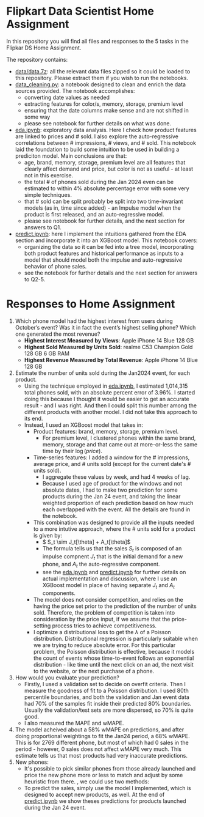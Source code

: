 # Flipkart Data Scientist Home Assignment

In this repository you will find all files and responses to the 5 tasks in the Flipkar DS Home Assignment.

The repository contains:
* [data/data.7z](./data/): all the relevant data files zipped so it could be loaded to this repository. Please extract them if you wish to run the notebooks.
* [data_cleaning.py](./data_cleaning.ipynb): a notebook designed to clean and enrich the data sources provided. The notebook accomplishes:
    * converting date values as needed
    * extracting features for color/s, memory, storage, premium level
    * ensuring that the date columns make sense and are not shifted in some way
    * please see notebook for further details on what was done.
* [eda.ipynb](./eda.ipynb): exploratory data analysis. Here I check how product features are linked to prices and # sold. I also explore the auto-regressive correlations between # impressions, # views, and # sold. This notebook laid the foundation to build some intuition to be used in building a prediciton model. Main conclusions are that:
    * age, brand, memory, storage, premium level are all features that clearly affect demand and price, but color is not as useful - at least not in this exercise.
    * the total # of phones sold during the Jan 2024 even can be estimated to within 4% absolute percentage error with some very simple techniques.
    * that # sold can be split probably be split into two time-invariant models (as in, time since added) - an Impulse model when the product is first released, and an auto-regressive model.
    * please see notebook for further details, and the next section for answers to Q1.
* [predict.ipynb](./predict.ipynb): here I implement the intuitions gathered from the EDA section and incorporate it into an XGBoost model. This notebook covers:
    * organizing the data so it can be fed into a tree model, incorporating both product features and historical performance as inputs to a model that should model both the impulse and auto-regressive behavior of phone sales.
    * see the notebook for further details and the next section for answers to Q2-5.

# Responses to Home Assignment

1. Which phone model had the highest interest from users during October’s event? Was it
in fact the event’s highest selling phone? Which one generated the most revenue?
    * **Highest Interest Measured by Views**: Apple iPhone 14 Blue 128 GB
    * **Highest Sold Measured by Units Sold**: realme C53 Champion Gold 128 GB 6 GB RAM
    * **Highest Revenue Measured by Total Revenue**: Apple iPhone 14 Blue 128 GB
2. Estimate the number of units sold during the Jan2024 event, for each product.
    * Using the technique employed in [eda.ipynb](./eda.ipynb), I estimated 1,014,315 total phones sold, with an absolute percent error of 3.96%. I started doing this because I thought it would be easier to get an accurate result - and I was right. And then I could split this number among the different products with another model. I did not take this approach to its end.
    * Instead, I used an XGBoost model that takes in:
        * Product features: brand, memory, storage, premium level.
            * For premium level, I clustered phones within the same brand, memory, storage and that came out at more-or-less the same time by their $\log(price)$.
        * Time-series features: I added a window for the # impressions, average price, and # units sold (except for the current date's # units sold).
            * I aggregate these values by week, and had 4 weeks of lag.
            * Because I used age of product for the windows and not absolute dates, I had to make two prediction for some products during the Jan 24 event, and taking the linear weighted proportion of each prediction based on how much each overlapped with the event. All the details are found in the notebook.
        * This combination was designed to provide all the inputs needed to a more intutive approach, where the # units sold for a product is given by:
            * $ S_t \sim J_t[\theta] + A_t[\theta]$
            * The formula tells us that the sales $S_t$ is composed of an impulse compnent $J_t$ that is the initial demand for a new phone, and $A_t$ the auto-regressive component.
            * see the [eda.ipynb](./eda.ipynb) and [predict.ipynb](./predict.ipynb) for further details on actual implementation and discussion, where I use an XGBoost model in place of having separate $J_t$ and $A_t$ components.
        * The model does not consider competition, and relies on the having the price set prior to the prediction of the number of units sold. Therefore, the problem of competition is taken into consideration by the price input, if we assume that the price-setting process tries to achieve competitiveness.
        * I optimize a distributional loss to get the  $\lambda$ of a Poisson distribution. Distributional regression is particularly suitable when we are trying to reduce absolute error. For this particular problem, the Poisson distribution is effective, because it models the count of events whose time-to-event follows an exponential distribution - like time until the next click on an ad, the next visit to the website, or the next purchase of a phone.
3. How would you evaluate your prediction?
    * Firstly, I used a validation set to decide on overfit criteria. Then I measure the goodness of fit to a Poisson distribution. I used 80th percentile boundaries, and both the validation and Jan event data had 70% of the samples fit inside their predicted 80% boundaries. Usually the validation/test sets are more dispersed, so 70% is quite good.
    * I also measured the MAPE and wMAPE.
4. The model acheived about a 58% wMAPE on predictions, and after doing proportional weightings to fit the Jan24 period, a 68% wMAPE. This is for 2769 different phone, but most of which had 0 sales in the period - however, 0 sales does not affect wMAPE very much. This estimate tells us that most products had very inaccurate predictions.
5. New phones:
    * It's possible to pick similar phones from those already launched and price the new phone more or less to match and adjust by some heuristic from there. , we could use two methods:
    * To predict the sales, simply use the model I implemented, which is designed to accept new products, as well. At the end of [predict.ipynb](./predict.ipynb) we show theses predictions for products launched during the Jan 24 event. 